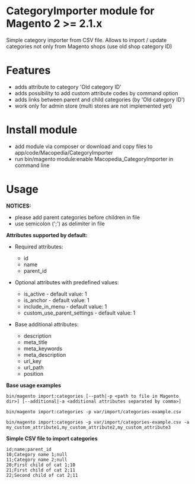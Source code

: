# CategoryImporter module for Magento 2 >= 2.1.x

Simple category importer from CSV file. Allows to import / update 
categories not only from Magento shops (use old shop category ID)

# Features

- adds attribute to category 'Old category ID'
- adds possibility to add custom attribute codes by command option
- adds links between parent and child categories (by 'Old category ID')
- work only for admin store (multi stores are not implemented yet)

# Install module

- add module via composer or download and copy files to app/code/Macopedia/CategoryImporter
- run bin/magento module:enable Macopedia_CategoryImporter in command line

# Usage

**NOTICES:** 
- please add parent categories before children in file
- use semicolon (';') as delimiter in file

**Attributes supported by default:**

- Required attributes:
	*	id 
	*	name
	*	parent_id
	
- Optional attributes with predefined values:
	*	is_active - default value: 1
	*	is_anchor - default value: 1
	*	include_in_menu - default value: 1
	*	custom_use_parent_settings - default value: 1
    
- Base additional attributes:
	*	description
	*	meta_title
	*	meta_keywords
	*	meta_description
	*	url_key
	*	url_path
	*	position
	
**Base usage examples**

    bin/magento import:categories [--path|-p <path to file in Magento dir>] [--additional|-a <additional attributes separated by comma>]

	bin/magento import:categories -p var/import/categories-example.csv 
		
    bin/magento import:categories -p var/import/categories-example.csv -a my_custom_attribute1,my_custom_attribute2,my_custom_attribute3

**Simple CSV file to import categories**

    id;name;parent_id
    10;Category name 1;null
    11;Category name 2;null
    20;First child of cat 1;10
    21;First child of cat 2;11
    22;Second child of cat 2;11
